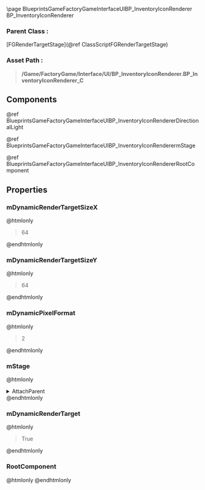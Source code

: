 \page BlueprintsGameFactoryGameInterfaceUIBP_InventoryIconRenderer BP_InventoryIconRenderer
### Parent Class :
[FGRenderTargetStage](@ref ClassScriptFGRenderTargetStage)
### Asset Path :
<b><blockquote>/Game/FactoryGame/Interface/UI/BP_InventoryIconRenderer.BP_InventoryIconRenderer_C</blockquote></b>
## Components

@ref BlueprintsGameFactoryGameInterfaceUIBP_InventoryIconRendererDirectionalLight

@ref BlueprintsGameFactoryGameInterfaceUIBP_InventoryIconRenderermStage

@ref BlueprintsGameFactoryGameInterfaceUIBP_InventoryIconRendererRootComponent

## Properties

### mDynamicRenderTargetSizeX
@htmlonly
<blockquote>64</blockquote>
@endhtmlonly

### mDynamicRenderTargetSizeY
@htmlonly
<blockquote>64</blockquote>
@endhtmlonly

### mDynamicPixelFormat
@htmlonly
<blockquote>2</blockquote>
@endhtmlonly

### mStage
@htmlonly
<details>
 <summary>AttachParent</summary>
<details>
 <summary>$ObjectClass</summary>
<b><a href="_class_script_scene_component.html"><blockquote>SceneComponent</blockquote></a></b>
</details>
<details>
 <summary>$ObjectFlags</summary>
<blockquote>2883617</blockquote>
</details>
<details>
 <summary>$ObjectName</summary>
<blockquote>RootComponent</blockquote>
</details>
</details>
@endhtmlonly

### mDynamicRenderTarget
@htmlonly
<blockquote>True</blockquote>
@endhtmlonly

### RootComponent
@htmlonly
@endhtmlonly

